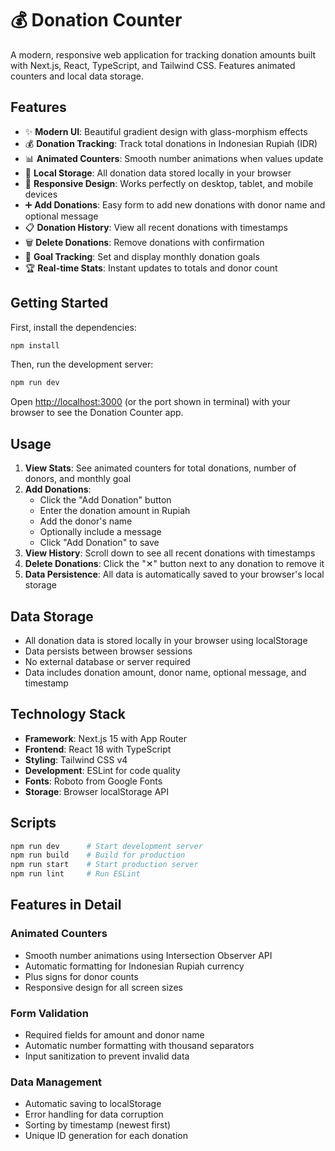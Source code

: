 # 💰 Donation Counter

A modern, responsive web application for tracking donation amounts built with Next.js, React, TypeScript, and Tailwind CSS. Features animated counters and local data storage.

## Features

- ✨ **Modern UI**: Beautiful gradient design with glass-morphism effects
- 💰 **Donation Tracking**: Track total donations in Indonesian Rupiah (IDR)
- 📊 **Animated Counters**: Smooth number animations when values update
- 💾 **Local Storage**: All donation data stored locally in your browser
- 📱 **Responsive Design**: Works perfectly on desktop, tablet, and mobile devices
- ➕ **Add Donations**: Easy form to add new donations with donor name and optional message
- 📋 **Donation History**: View all recent donations with timestamps
- 🗑️ **Delete Donations**: Remove donations with confirmation
- 🎯 **Goal Tracking**: Set and display monthly donation goals
- 🏆 **Real-time Stats**: Instant updates to totals and donor count

## Getting Started

First, install the dependencies:

```bash
npm install
```

Then, run the development server:

```bash
npm run dev
```

Open [http://localhost:3000](http://localhost:3000) (or the port shown in terminal) with your browser to see the Donation Counter app.

## Usage

1. **View Stats**: See animated counters for total donations, number of donors, and monthly goal
2. **Add Donations**: 
   - Click the "Add Donation" button
   - Enter the donation amount in Rupiah
   - Add the donor's name
   - Optionally include a message
   - Click "Add Donation" to save
3. **View History**: Scroll down to see all recent donations with timestamps
4. **Delete Donations**: Click the "✕" button next to any donation to remove it
5. **Data Persistence**: All data is automatically saved to your browser's local storage

## Data Storage

- All donation data is stored locally in your browser using localStorage
- Data persists between browser sessions
- No external database or server required
- Data includes donation amount, donor name, optional message, and timestamp

## Technology Stack

- **Framework**: Next.js 15 with App Router
- **Frontend**: React 18 with TypeScript
- **Styling**: Tailwind CSS v4
- **Development**: ESLint for code quality
- **Fonts**: Roboto from Google Fonts
- **Storage**: Browser localStorage API

## Scripts

```bash
npm run dev      # Start development server
npm run build    # Build for production  
npm run start    # Start production server
npm run lint     # Run ESLint
```

## Features in Detail

### Animated Counters
- Smooth number animations using Intersection Observer API
- Automatic formatting for Indonesian Rupiah currency
- Plus signs for donor counts
- Responsive design for all screen sizes

### Form Validation
- Required fields for amount and donor name
- Automatic number formatting with thousand separators
- Input sanitization to prevent invalid data

### Data Management
- Automatic saving to localStorage
- Error handling for data corruption
- Sorting by timestamp (newest first)
- Unique ID generation for each donation
